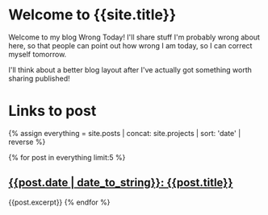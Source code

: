 # Welcome to {{site.title}} 

Welcome to my blog Wrong Today! I'll share stuff I'm probably wrong about here,
so that people can point out how wrong I am today, so I can correct myself tomorrow.

I'll think about a better blog layout after I've actually got something worth sharing published!




# Links to post
{% assign everything = site.posts | concat: site.projects | sort: 'date' | reverse %}

{% for post in everything limit:5 %}
## [{{post.date | date_to_string}}: {{post.title}} ]({{post.url}})
{{post.excerpt}}
{% endfor %}


